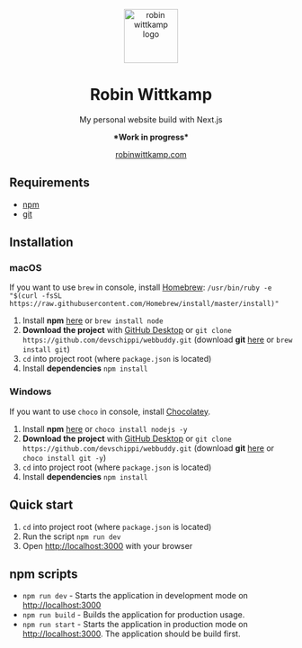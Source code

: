 <p align="center">
  <img width="96" alt="robin wittkamp logo" src="https://user-images.githubusercontent.com/13024361/175959380-0c483c9c-5368-450f-a607-e8e3775a0c09.png">
</p>
<h1 align="center">Robin Wittkamp</h1>
<p align="center">My personal website build with Next.js</p>
<p align="center"><strong>*Work in progress*</strong></p>
<p align="center">
  <a href="https://robinwittkamp.com" rel="noopener">robinwittkamp.com</a>
</p>

## Requirements
- [npm](https://nodejs.org/en/download/current/)
- [git](https://git-scm.com/downloads)


## Installation

### macOS

If you want to use `brew` in console, install [Homebrew](https://brew.sh/):
```/usr/bin/ruby -e "$(curl -fsSL https://raw.githubusercontent.com/Homebrew/install/master/install)"```

1. Install **npm** [here](https://nodejs.org/en/download/current/) or ```brew install node```
2. **Download the project** with [GitHub Desktop](https://desktop.github.com/) or
```git clone https://github.com/devschippi/webbuddy.git``` (download **git** [here](https://git-scm.com/downloads) or  ```brew install git```)
3. ```cd``` into project root (where `package.json` is located)
4. Install **dependencies** ```npm install```

### Windows

If you want to use `choco` in console, install [Chocolatey](https://chocolatey.org/install).

1. Install **npm** [here](https://nodejs.org/en/download/current/) or ```choco install nodejs -y```
2. **Download the project** with [GitHub Desktop](https://desktop.github.com/) or
```git clone https://github.com/devschippi/webbuddy.git```  (download **git** [here](https://git-scm.com/downloads) or  ```choco install git -y```)
3. ```cd``` into project root (where `package.json` is located)
4. Install **dependencies** ```npm install```

## Quick start

1. ```cd``` into project root (where `package.json` is located)
2. Run the script ```npm run dev```
3. Open <a href="http://localhost:3000" rel="noopener">http://localhost:3000</a> with your browser

## npm scripts
- ```npm run dev``` - Starts the application in development mode on <a href="http://localhost:3000" rel="noopener">http://localhost:3000</a>
- ```npm run build``` - Builds the application for production usage.
- ```npm run start``` - Starts the application in production mode on <a href="http://localhost:3000" rel="noopener">http://localhost:3000</a>. The application should be build first.
